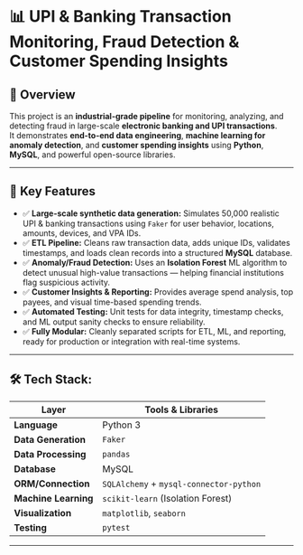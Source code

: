 # 📊 UPI & Banking Transaction Monitoring, Fraud Detection & Customer Spending Insights


## 🚀 Overview

This project is an **industrial-grade pipeline** for monitoring, analyzing, and detecting fraud in large-scale **electronic banking and UPI transactions**.  
It demonstrates **end-to-end data engineering**, **machine learning for anomaly detection**, and **customer spending insights** using **Python**, **MySQL**, and powerful open-source libraries.

---

## 🎯 **Key Features**

- ✅ **Large-scale synthetic data generation:** Simulates 50,000 realistic UPI & banking transactions using `Faker` for user behavior, locations, amounts, devices, and VPA IDs.
- ✅ **ETL Pipeline:** Cleans raw transaction data, adds unique IDs, validates timestamps, and loads clean records into a structured **MySQL** database.
- ✅ **Anomaly/Fraud Detection:** Uses an **Isolation Forest** ML algorithm to detect unusual high-value transactions — helping financial institutions flag suspicious activity.
- ✅ **Customer Insights & Reporting:** Provides average spend analysis, top payees, and visual time-based spending trends.
- ✅ **Automated Testing:** Unit tests for data integrity, timestamp checks, and ML output sanity checks to ensure reliability.
- ✅ **Fully Modular:** Cleanly separated scripts for ETL, ML, and reporting, ready for production or integration with real-time systems.

---

## 🛠️ Tech Stack:

| Layer | Tools & Libraries |
|-------|--------------------|
| **Language** | Python 3 |
| **Data Generation** | `Faker` |
| **Data Processing** | `pandas` |
| **Database** | MySQL |
| **ORM/Connection** | `SQLAlchemy` + `mysql-connector-python` |
| **Machine Learning** | `scikit-learn` (Isolation Forest) |
| **Visualization** | `matplotlib`, `seaborn` |
| **Testing** | `pytest` |

---


